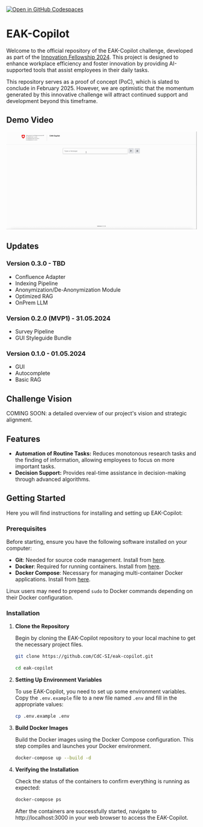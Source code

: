 [![Open in GitHub Codespaces](https://github.com/codespaces/badge.svg)](https://codespaces.new/CdC-SI/eak-copilot)


# EAK-Copilot

Welcome to the official repository of the EAK-Copilot challenge, developed as part of the [Innovation Fellowship 2024](https://www.innovationfellowship.ch/). This project is designed to enhance workplace efficiency and foster innovation by providing AI-supported tools that assist employees in their daily tasks.

This repository serves as a proof of concept (PoC), which is slated to conclude in February 2025. However, we are optimistic that the momentum generated by this innovative challenge will attract continued support and development beyond this timeframe.

## Demo Video
![45-sec demo video that shows features autocomplete and RAG from the first prototype.](/demo-video.gif)

## Updates

### Version 0.3.0 - TBD
- Confluence Adapter
- Indexing Pipeline
- Anonymization/De-Anonymization Module
- Optimized RAG
- OnPrem LLM

### Version 0.2.0 (MVP1) - 31.05.2024
- Survey Pipeline
- GUI Styleguide Bundle

### Version 0.1.0 - 01.05.2024
- GUI
- Autocomplete
- Basic RAG

## Challenge Vision

COMING SOON: a detailed overview of our project's vision and strategic alignment.

## Features

- **Automation of Routine Tasks:** Reduces monotonous research tasks and the finding of information, allowing employees to focus on more important tasks.
- **Decision Support:** Provides real-time assistance in decision-making through advanced algorithms.

## Getting Started

Here you will find instructions for installing and setting up EAK-Copilot:

### Prerequisites

Before starting, ensure you have the following software installed on your computer:
- **Git**: Needed for source code management. Install from [here](https://git-scm.com/downloads).
- **Docker**: Required for running containers. Install from [here](https://docs.docker.com/get-docker/).
- **Docker Compose**: Necessary for managing multi-container Docker applications. Install from [here](https://docs.docker.com/compose/install/).

Linux users may need to prepend `sudo` to Docker commands depending on their Docker configuration.

### Installation

1. **Clone the Repository**

   Begin by cloning the EAK-Copilot repository to your local machine to get the necessary project files.

   ```bash
   git clone https://github.com/CdC-SI/eak-copilot.git
   ```

   ```bash
   cd eak-copilot
   ```
2. **Setting Up Environment Variables**

    To use EAK-Copilot, you need to set up some environment variables. Copy the ```.env.example``` file to a new file named ```.env``` and fill in the appropriate values:

    ```bash
    cp .env.example .env
    ```

3. **Build Docker Images**

    Build the Docker images using the Docker Compose configuration. This step compiles and launches your Docker environment.

    ```bash docker
    docker-compose up --build -d
    ```
4. **Verifying the Installation**

    Check the status of the containers to confirm everything is running as expected:
    ```bash
    docker-compose ps
    ```
    After the containers are successfully started, navigate to http://localhost:3000 in your web browser to access the EAK-Copilot.
